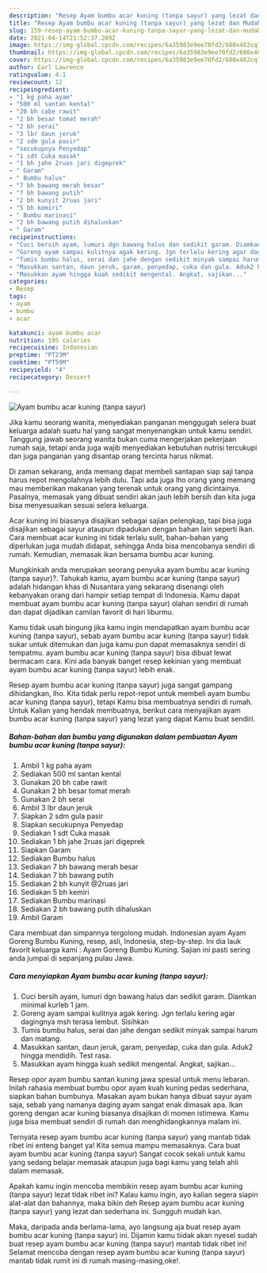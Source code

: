 ```yaml
---
description: "Resep Ayam bumbu acar kuning (tanpa sayur) yang lezat dan Mudah Dibuat"
title: "Resep Ayam bumbu acar kuning (tanpa sayur) yang lezat dan Mudah Dibuat"
slug: 159-resep-ayam-bumbu-acar-kuning-tanpa-sayur-yang-lezat-dan-mudah-dibuat
date: 2021-04-14T21:52:37.209Z
image: https://img-global.cpcdn.com/recipes/6a35983e9ee70fd2/680x482cq70/ayam-bumbu-acar-kuning-tanpa-sayur-foto-resep-utama.jpg
thumbnail: https://img-global.cpcdn.com/recipes/6a35983e9ee70fd2/680x482cq70/ayam-bumbu-acar-kuning-tanpa-sayur-foto-resep-utama.jpg
cover: https://img-global.cpcdn.com/recipes/6a35983e9ee70fd2/680x482cq70/ayam-bumbu-acar-kuning-tanpa-sayur-foto-resep-utama.jpg
author: Earl Lawrence
ratingvalue: 4.1
reviewcount: 12
recipeingredient:
- "1 kg paha ayam"
- "500 ml santan kental"
- "20 bh cabe rawit"
- "2 bh besar tomat merah"
- "2 bh serai"
- "3 lbr daun jeruk"
- "2 sdm gula pasir"
- "secukupnya Penyedap"
- "1 sdt Cuka masak"
- "1 bh jahe 2ruas jari digeprek"
- " Garam"
- " Bumbu halus"
- "7 bh bawang merah besar"
- "7 bh bawang putih"
- "2 bh kunyit 2ruas jari"
- "5 bh kemiri"
- " Bumbu marinasi"
- "2 bh bawang putih dihaluskan"
- " Garam"
recipeinstructions:
- "Cuci bersih ayam, lumuri dgn bawang halus dan sedikit garam. Diamkan minimal kurleb 1 jam."
- "Goreng ayam sampai kulitnya agak kering. Jgn terlalu kering agar dagingnya msh terasa lembut. Sisihkan"
- "Tumis bumbu halus, serai dan jahe dengan sedikit minyak sampai harum dan matang."
- "Masukkan santan, daun jeruk, garam, penyedap, cuka dan gula. Aduk2 hingga mendidih. Test rasa."
- "Masukkan ayam hingga kuah sedikit mengental. Angkat, sajikan..."
categories:
- Resep
tags:
- ayam
- bumbu
- acar

katakunci: ayam bumbu acar 
nutrition: 195 calories
recipecuisine: Indonesian
preptime: "PT23M"
cooktime: "PT59M"
recipeyield: "4"
recipecategory: Dessert

---
```



![Ayam bumbu acar kuning (tanpa sayur)](https://img-global.cpcdn.com/recipes/6a35983e9ee70fd2/680x482cq70/ayam-bumbu-acar-kuning-tanpa-sayur-foto-resep-utama.jpg)

Jika kamu seorang wanita, menyediakan panganan menggugah selera buat keluarga adalah suatu hal yang sangat menyenangkan untuk kamu sendiri. Tanggung jawab seorang  wanita bukan cuma mengerjakan pekerjaan rumah saja, tetapi anda juga wajib menyediakan kebutuhan nutrisi tercukupi dan juga panganan yang disantap orang tercinta harus nikmat.

Di zaman  sekarang, anda memang dapat membeli santapan siap saji tanpa harus repot mengolahnya lebih dulu. Tapi ada juga lho orang yang memang mau memberikan makanan yang terenak untuk orang yang dicintainya. Pasalnya, memasak yang dibuat sendiri akan jauh lebih bersih dan kita juga bisa menyesuaikan sesuai selera keluarga. 

Acar kuning ini biasanya disajikan sebagai sajian pelengkap, tapi bisa juga disajikan sebagai sayur ataupun dipadukan dengan bahan lain seperti ikan. Cara membuat acar kuning ini tidak terlalu sulit, bahan-bahan yang diperlukan juga mudah didapat, sehingga Anda bisa mencobanya sendiri di rumah. Kemudian, memasak ikan bersama bumbu acar kuning.

Mungkinkah anda merupakan seorang penyuka ayam bumbu acar kuning (tanpa sayur)?. Tahukah kamu, ayam bumbu acar kuning (tanpa sayur) adalah hidangan khas di Nusantara yang sekarang disenangi oleh kebanyakan orang dari hampir setiap tempat di Indonesia. Kamu dapat membuat ayam bumbu acar kuning (tanpa sayur) olahan sendiri di rumah dan dapat dijadikan camilan favorit di hari liburmu.

Kamu tidak usah bingung jika kamu ingin mendapatkan ayam bumbu acar kuning (tanpa sayur), sebab ayam bumbu acar kuning (tanpa sayur) tidak sukar untuk ditemukan dan juga kamu pun dapat memasaknya sendiri di tempatmu. ayam bumbu acar kuning (tanpa sayur) bisa dibuat lewat bermacam cara. Kini ada banyak banget resep kekinian yang membuat ayam bumbu acar kuning (tanpa sayur) lebih enak.

Resep ayam bumbu acar kuning (tanpa sayur) juga sangat gampang dihidangkan, lho. Kita tidak perlu repot-repot untuk membeli ayam bumbu acar kuning (tanpa sayur), tetapi Kamu bisa membuatnya sendiri di rumah. Untuk Kalian yang hendak membuatnya, berikut cara menyajikan ayam bumbu acar kuning (tanpa sayur) yang lezat yang dapat Kamu buat sendiri.

<!--inarticleads1-->

##### Bahan-bahan dan bumbu yang digunakan dalam pembuatan Ayam bumbu acar kuning (tanpa sayur):

1. Ambil 1 kg paha ayam
1. Sediakan 500 ml santan kental
1. Gunakan 20 bh cabe rawit
1. Gunakan 2 bh besar tomat merah
1. Gunakan 2 bh serai
1. Ambil 3 lbr daun jeruk
1. Siapkan 2 sdm gula pasir
1. Siapkan secukupnya Penyedap
1. Sediakan 1 sdt Cuka masak
1. Sediakan 1 bh jahe 2ruas jari digeprek
1. Siapkan  Garam
1. Sediakan  Bumbu halus
1. Sediakan 7 bh bawang merah besar
1. Sediakan 7 bh bawang putih
1. Sediakan 2 bh kunyit @2ruas jari
1. Sediakan 5 bh kemiri
1. Sediakan  Bumbu marinasi
1. Sediakan 2 bh bawang putih dihaluskan
1. Ambil  Garam


Cara membuat dan simpannya tergolong mudah. Indonesian ayam Ayam Goreng Bumbu Kuning, resep, asli, Indonesia, step-by-step. Ini dia lauk favorit keluarga kami : Ayam Goreng Bumbu Kuning. Sajian ini pasti sering anda jumpai di sepanjang pulau Jawa. 

<!--inarticleads2-->

##### Cara menyiapkan Ayam bumbu acar kuning (tanpa sayur):

1. Cuci bersih ayam, lumuri dgn bawang halus dan sedikit garam. Diamkan minimal kurleb 1 jam.
1. Goreng ayam sampai kulitnya agak kering. Jgn terlalu kering agar dagingnya msh terasa lembut. Sisihkan
1. Tumis bumbu halus, serai dan jahe dengan sedikit minyak sampai harum dan matang.
1. Masukkan santan, daun jeruk, garam, penyedap, cuka dan gula. Aduk2 hingga mendidih. Test rasa.
1. Masukkan ayam hingga kuah sedikit mengental. Angkat, sajikan...


Resep opor ayam bumbu santan kuning jawa spesial untuk menu lebaran. Inilah rahasia membuat bumbu opor ayam kuah kuning pedas sederhana, siapkan bahan bumbunya. Masakan ayam bukan hanya dibuat sayur ayam saja, sebab yang namanya daging ayam sangat enak dimasak apa. Ikan goreng dengan acar kuning biasanya disajikan di momen istimewa. Kamu juga bisa membuat sendiri di rumah dan menghidangkannya malam ini. 

Ternyata resep ayam bumbu acar kuning (tanpa sayur) yang mantab tidak ribet ini enteng banget ya! Kita semua mampu memasaknya. Cara buat ayam bumbu acar kuning (tanpa sayur) Sangat cocok sekali untuk kamu yang sedang belajar memasak ataupun juga bagi kamu yang telah ahli dalam memasak.

Apakah kamu ingin mencoba membikin resep ayam bumbu acar kuning (tanpa sayur) lezat tidak ribet ini? Kalau kamu ingin, ayo kalian segera siapin alat-alat dan bahannya, maka bikin deh Resep ayam bumbu acar kuning (tanpa sayur) yang lezat dan sederhana ini. Sungguh mudah kan. 

Maka, daripada anda berlama-lama, ayo langsung aja buat resep ayam bumbu acar kuning (tanpa sayur) ini. Dijamin kamu tiidak akan nyesel sudah buat resep ayam bumbu acar kuning (tanpa sayur) mantab tidak ribet ini! Selamat mencoba dengan resep ayam bumbu acar kuning (tanpa sayur) mantab tidak rumit ini di rumah masing-masing,oke!.

